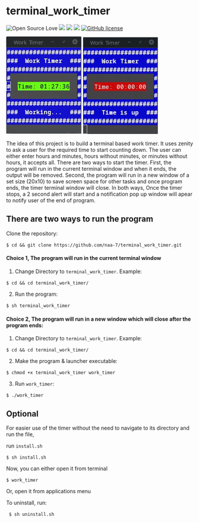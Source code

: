 # terminal_work_timer

![Open Source Love](https://badges.frapsoft.com/os/v3/open-source.svg?v=103) <img src="https://cdn.rawgit.com/sindresorhus/awesome/d7305f38d29fed78fa85652e3a63e154dd8e8829/media/badge.svg"> <img src="https://img.shields.io/github/stars/naa-7/terminal_work_timer?style=social"> <img src="https://img.shields.io/github/repo-size/naa-7/terminal_work_timer"> [![GitHub license](https://img.shields.io/github/license/Naereen/StrapDown.js.svg)](https://github.com/naa-7/terminal_work_timer/LICENSE)

![work_timer1](https://github.com/naa-7/terminal_work_timer/blob/main/timer_1.gif?style=centerme)
![work_timer2](https://github.com/naa-7/terminal_work_timer/blob/main/timer_2.gif?style=centerme)

The idea of this project is to build a terminal based work timer. It uses zenity to ask a user for the required 
time to start counting down. The user can either enter hours and minutes, hours without minutes, or minutes 
without hours, it accepts all. There are two ways to start the timer. First, the program will run in the 
current terminal window and when it ends, the output will be removed. Second, the program will run in a new 
window of a set size (20x10) to save screen space for other tasks and once program ends, the timer terminal 
window will close. In both ways, Once the timer stops, a 2 second alert will start and a notification pop up 
window will apear to notify user of the end of program.



## There are two ways to run the program

 Clone the repository:
  
    $ cd && git clone https://github.com/naa-7/terminal_work_timer.git

 #### Choice 1, The program will run in the current terminal window

  1) Change Directory to `terminal_work_timer`. Example:

    $ cd && cd terminal_work_timer/

  2) Run the program:
 
    $ sh terminal_work_timer 


 #### Choice 2, The program will run in a new window which will close after the program ends:
   
  1) Change Directory to `terminal_work_timer`. Example:

    $ cd && cd terminal_work_timer/

  2) Make the program & launcher executable:

    $ chmod +x terminal_work_timer work_timer

  3) Run `work_timer`:

    $ ./work_timer 


## Optional

For easier use of the timer without the need to navigate to its directory and run the file,

run `install.sh`
   
    $ sh install.sh

Now, you can either open it from terminal

    $ work_timer

Or, open it from applications menu

To uninstall, run:

     $ sh uninstall.sh

